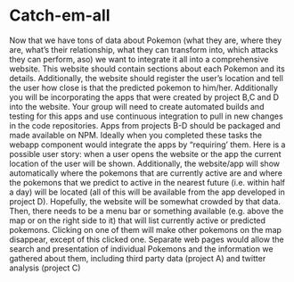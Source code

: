 # Catch-em-all
Now that we have tons of data about Pokemon (what they are, where they are, what’s their relationship, what they can transform into, which attacks they can perform, aso) we want to integrate it all into a comprehensive website. This website should contain sections about each Pokemon and its details. Additionally, the website should register the user’s location and tell the user how close is that the predicted pokemon to him/her. Additionally you will be incorporating the apps that were created by project B,C and D into the website. Your group will need to create automated builds and testing for this apps and use continuous integration to pull in new changes in the code repositories. Apps from projects B-D should be packaged and made available on NPM. Ideally when you completed these tasks the webapp component would integrate the apps by “requiring’ them. Here is a possible user story: when a user opens the website or the app the current location of the user will be shown. Additionally, the website/app will show automatically where the pokemons that are currently active are and where the pokemons that we predict to active in the nearest future (i.e. within half a day) will be located (all of this will be available from the app developed in project D). Hopefully, the website will be somewhat crowded by that data. Then, there needs to be a menu bar or something available (e.g. above the map or on the right side to it) that will list currently active or predicted pokemons. Clicking on one of them will make other pokemons on the map disappear, except of this clicked one. Separate web pages would allow the search and presentation of individual Pokemons and the information we gathered about them, including third party data (project A) and twitter analysis (project C)
